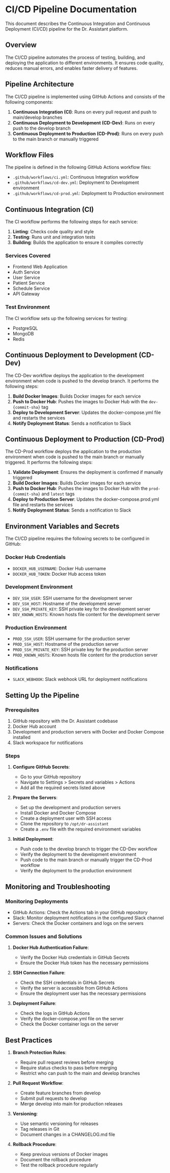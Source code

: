 # CI/CD Pipeline Documentation

This document describes the Continuous Integration and Continuous Deployment (CI/CD) pipeline for the Dr. Assistant platform.

## Overview

The CI/CD pipeline automates the process of testing, building, and deploying the application to different environments. It ensures code quality, reduces manual errors, and enables faster delivery of features.

## Pipeline Architecture

The CI/CD pipeline is implemented using GitHub Actions and consists of the following components:

1. **Continuous Integration (CI)**: Runs on every pull request and push to main/develop branches
2. **Continuous Deployment to Development (CD-Dev)**: Runs on every push to the develop branch
3. **Continuous Deployment to Production (CD-Prod)**: Runs on every push to the main branch or manually triggered

## Workflow Files

The pipeline is defined in the following GitHub Actions workflow files:

- `.github/workflows/ci.yml`: Continuous Integration workflow
- `.github/workflows/cd-dev.yml`: Deployment to Development environment
- `.github/workflows/cd-prod.yml`: Deployment to Production environment

## Continuous Integration (CI)

The CI workflow performs the following steps for each service:

1. **Linting**: Checks code quality and style
2. **Testing**: Runs unit and integration tests
3. **Building**: Builds the application to ensure it compiles correctly

### Services Covered

- Frontend Web Application
- Auth Service
- User Service
- Patient Service
- Schedule Service
- API Gateway

### Test Environment

The CI workflow sets up the following services for testing:

- PostgreSQL
- MongoDB
- Redis

## Continuous Deployment to Development (CD-Dev)

The CD-Dev workflow deploys the application to the development environment when code is pushed to the develop branch. It performs the following steps:

1. **Build Docker Images**: Builds Docker images for each service
2. **Push to Docker Hub**: Pushes the images to Docker Hub with the `dev-{commit-sha}` tag
3. **Deploy to Development Server**: Updates the docker-compose.yml file and restarts the services
4. **Notify Deployment Status**: Sends a notification to Slack

## Continuous Deployment to Production (CD-Prod)

The CD-Prod workflow deploys the application to the production environment when code is pushed to the main branch or manually triggered. It performs the following steps:

1. **Validate Deployment**: Ensures the deployment is confirmed if manually triggered
2. **Build Docker Images**: Builds Docker images for each service
3. **Push to Docker Hub**: Pushes the images to Docker Hub with the `prod-{commit-sha}` and `latest` tags
4. **Deploy to Production Server**: Updates the docker-compose.prod.yml file and restarts the services
5. **Notify Deployment Status**: Sends a notification to Slack

## Environment Variables and Secrets

The CI/CD pipeline requires the following secrets to be configured in GitHub:

### Docker Hub Credentials
- `DOCKER_HUB_USERNAME`: Docker Hub username
- `DOCKER_HUB_TOKEN`: Docker Hub access token

### Development Environment
- `DEV_SSH_USER`: SSH username for the development server
- `DEV_SSH_HOST`: Hostname of the development server
- `DEV_SSH_PRIVATE_KEY`: SSH private key for the development server
- `DEV_KNOWN_HOSTS`: Known hosts file content for the development server

### Production Environment
- `PROD_SSH_USER`: SSH username for the production server
- `PROD_SSH_HOST`: Hostname of the production server
- `PROD_SSH_PRIVATE_KEY`: SSH private key for the production server
- `PROD_KNOWN_HOSTS`: Known hosts file content for the production server

### Notifications
- `SLACK_WEBHOOK`: Slack webhook URL for deployment notifications

## Setting Up the Pipeline

### Prerequisites

1. GitHub repository with the Dr. Assistant codebase
2. Docker Hub account
3. Development and production servers with Docker and Docker Compose installed
4. Slack workspace for notifications

### Steps

1. **Configure GitHub Secrets**:
   - Go to your GitHub repository
   - Navigate to Settings > Secrets and variables > Actions
   - Add all the required secrets listed above

2. **Prepare the Servers**:
   - Set up the development and production servers
   - Install Docker and Docker Compose
   - Create a deployment user with SSH access
   - Clone the repository to `/opt/dr-assistant`
   - Create a `.env` file with the required environment variables

3. **Initial Deployment**:
   - Push code to the develop branch to trigger the CD-Dev workflow
   - Verify the deployment to the development environment
   - Push code to the main branch or manually trigger the CD-Prod workflow
   - Verify the deployment to the production environment

## Monitoring and Troubleshooting

### Monitoring Deployments

- GitHub Actions: Check the Actions tab in your GitHub repository
- Slack: Monitor deployment notifications in the configured Slack channel
- Servers: Check the Docker containers and logs on the servers

### Common Issues and Solutions

1. **Docker Hub Authentication Failure**:
   - Verify the Docker Hub credentials in GitHub Secrets
   - Ensure the Docker Hub token has the necessary permissions

2. **SSH Connection Failure**:
   - Check the SSH credentials in GitHub Secrets
   - Verify the server is accessible from GitHub Actions
   - Ensure the deployment user has the necessary permissions

3. **Deployment Failure**:
   - Check the logs in GitHub Actions
   - Verify the docker-compose.yml file on the server
   - Check the Docker container logs on the server

## Best Practices

1. **Branch Protection Rules**:
   - Require pull request reviews before merging
   - Require status checks to pass before merging
   - Restrict who can push to the main and develop branches

2. **Pull Request Workflow**:
   - Create feature branches from develop
   - Submit pull requests to develop
   - Merge develop into main for production releases

3. **Versioning**:
   - Use semantic versioning for releases
   - Tag releases in Git
   - Document changes in a CHANGELOG.md file

4. **Rollback Procedure**:
   - Keep previous versions of Docker images
   - Document the rollback procedure
   - Test the rollback procedure regularly
